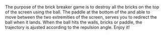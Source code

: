 The purpose of the brick breaker game is to destroy all the bricks on the top of the screen using the ball. 
The paddle at the bottom of the and able to move between the two extremities of the screen, serves you to redirect 
the ball when it lands. When the ball hits the walls, bricks or paddle, the trajectory is ajusted according to the 
repulsion angle. Enjoy it!

